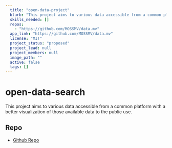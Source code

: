 ```yaml
---
  title: "open-data-project"
  blurb: "This project aims to various data accessible from a common platform with a better visualization of those available data to the public use."
  skills_needed: []
  repos: 
    - "https://github.com/MOSSMV/data.mv"
  app_link: "https://github.com/MOSSMV/data.mv"
  license: "MIT"
  project_status: "proposed"
  project_lead: null
  project_members: null
  image_path: ""
  active: false
  tags: []
---
```

# open-data-search
This project aims to various data accessible from a common platform with a better visualization of those available data to the public use.


## Repo
* [Github Repo](https://github.com/MOSSMV/data.mv)
